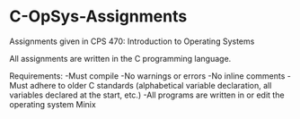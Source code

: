 # C-OpSys-Assignments
Assignments given in CPS 470: Introduction to Operating Systems

All assignments are written in the C programming language.

Requirements:
  -Must compile
  -No warnings or errors
  -No inline comments
  -Must adhere to older C standards (alphabetical variable declaration, all variables declared at the start, etc.)
  -All programs are written in or edit the operating system Minix
  

